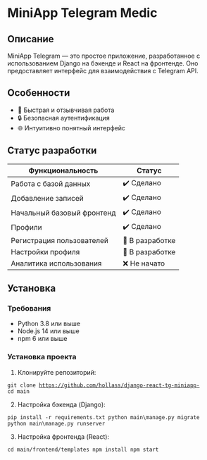 # MiniApp Telegram Medic
## Описание
MiniApp Telegram — это простое приложение, разработанное с использованием Django на бэкенде и React на фронтенде. Оно предоставляет интерфейс для взаимодействия с Telegram API.
## Особенности
- 🚀 Быстрая и отзывчивая работа
- 🔒 Безопасная аутентификация
- 🌐 Интуитивно понятный интерфейс

## Статус разработки
| Функциональность               | Статус        |
|---------------------------------|---------------|
| Работа с базой данных     | ✔️ Сделано    |
| Добавление записей     | ✔️ Сделано    |
| Начальный базовый фронтенд     | ✔️ Сделано    |
| Профили     | ✔️ Сделано    |
| Регистрация пользователей     | 🔄 В разработке | 
| Настройки профиля            | 🔄 В разработке |
| Аналитика использования      | ❌ Не начато  |


## Установка
### Требования
- Python 3.8 или выше
- Node.js 14 или выше
- npm 6 или выше
### Установка проекта
1. Клонируйте репозиторий:
   
<code>git clone https://github.com/hollass/django-react-tg-miniapp-
   cd main</code>
   
2. Настройка бэкенда (Django):
   
  <code>pip install -r requirements.txt
   python main\manage.py migrate
   python main\manage.py runserver</code>
   
3. Настройка фронтенда (React):

  <code>cd main/frontend/templates
npm install
npm start</code>